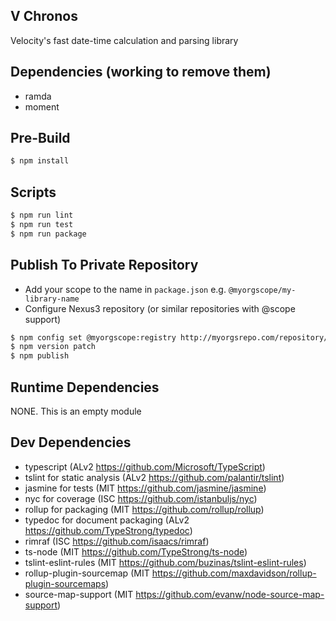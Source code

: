 
## V Chronos

Velocity's fast date-time calculation and parsing library

## Dependencies (working to remove them)
- ramda
- moment

## Pre-Build

```bash
$ npm install
```

## Scripts

```bash
$ npm run lint
$ npm run test
$ npm run package
```

## Publish To Private Repository

* Add your scope to the name in ```package.json``` e.g. ```@myorgscope/my-library-name```
* Configure Nexus3 repository (or similar repositories with @scope support)

```bash
$ npm config set @myorgscope:registry http://myorgsrepo.com/repository/npm-hosted
$ npm version patch
$ npm publish
```

## Runtime Dependencies

NONE. This is an empty module

## Dev Dependencies

- typescript (ALv2 https://github.com/Microsoft/TypeScript)
- tslint for static analysis (ALv2 https://github.com/palantir/tslint)
- jasmine for tests (MIT https://github.com/jasmine/jasmine)
- nyc for coverage (ISC https://github.com/istanbuljs/nyc)
- rollup for packaging (MIT https://github.com/rollup/rollup)
- typedoc for document packaging (ALv2 https://github.com/TypeStrong/typedoc)
- rimraf (ISC https://github.com/isaacs/rimraf)
- ts-node (MIT https://github.com/TypeStrong/ts-node)
- tslint-eslint-rules (MIT https://github.com/buzinas/tslint-eslint-rules)
- rollup-plugin-sourcemap (MIT https://github.com/maxdavidson/rollup-plugin-sourcemaps)
- source-map-support (MIT https://github.com/evanw/node-source-map-support)
